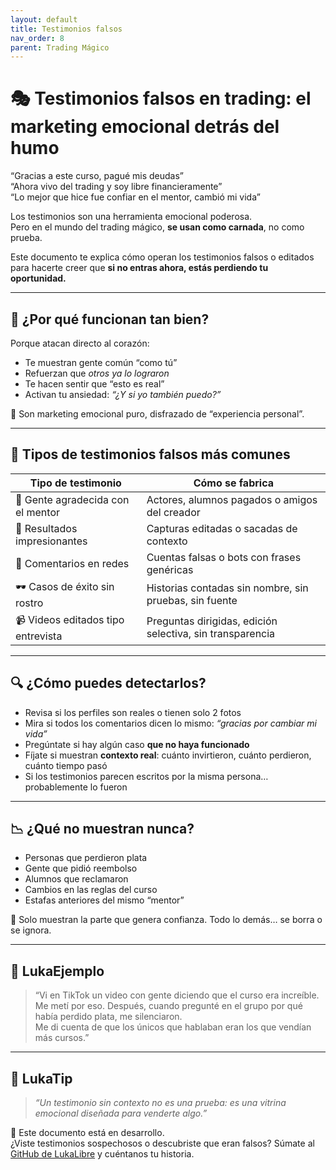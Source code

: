 ```yaml
---
layout: default
title: Testimonios falsos
nav_order: 8
parent: Trading Mágico
---
```


# 🎭 Testimonios falsos en trading: el marketing emocional detrás del humo

“Gracias a este curso, pagué mis deudas”  
“Ahora vivo del trading y soy libre financieramente”  
“Lo mejor que hice fue confiar en el mentor, cambió mi vida”

Los testimonios son una herramienta emocional poderosa.  
Pero en el mundo del trading mágico, **se usan como carnada**, no como prueba.

Este documento te explica cómo operan los testimonios falsos o editados para hacerte creer que **si no entras ahora, estás perdiendo tu oportunidad.**

---

## 🧠 ¿Por qué funcionan tan bien?

Porque atacan directo al corazón:

- Te muestran gente común “como tú”
- Refuerzan que *otros ya lo lograron*
- Te hacen sentir que “esto es real”
- Activan tu ansiedad: *“¿Y si yo también puedo?”*

📌 Son marketing emocional puro, disfrazado de “experiencia personal”.

---

## 🚨 Tipos de testimonios falsos más comunes

| Tipo de testimonio                    | Cómo se fabrica                                           |
|--------------------------------------|-----------------------------------------------------------|
| 🎤 Gente agradecida con el mentor     | Actores, alumnos pagados o amigos del creador             |
| 💸 Resultados impresionantes          | Capturas editadas o sacadas de contexto                   |
| 💬 Comentarios en redes               | Cuentas falsas o bots con frases genéricas                |
| 🕶️ Casos de éxito sin rostro          | Historias contadas sin nombre, sin pruebas, sin fuente    |
| 📹 Videos editados tipo entrevista    | Preguntas dirigidas, edición selectiva, sin transparencia |

---

## 🔍 ¿Cómo puedes detectarlos?

- Revisa si los perfiles son reales o tienen solo 2 fotos
- Mira si todos los comentarios dicen lo mismo: *“gracias por cambiar mi vida”*
- Pregúntate si hay algún caso **que no haya funcionado**
- Fíjate si muestran **contexto real**: cuánto invirtieron, cuánto perdieron, cuánto tiempo pasó
- Si los testimonios parecen escritos por la misma persona… probablemente lo fueron

---

## 📉 ¿Qué no muestran nunca?

- Personas que perdieron plata
- Gente que pidió reembolso
- Alumnos que reclamaron
- Cambios en las reglas del curso
- Estafas anteriores del mismo “mentor”

📌 Solo muestran la parte que genera confianza. Todo lo demás… se borra o se ignora.

---

## 💬 LukaEjemplo

> “Vi en TikTok un video con gente diciendo que el curso era increíble.  
> Me metí por eso. Después, cuando pregunté en el grupo por qué había perdido plata, me silenciaron.  
> Me di cuenta de que los únicos que hablaban eran los que vendían más cursos.”

---

## 🧠 LukaTip

> *“Un testimonio sin contexto no es una prueba: es una vitrina emocional diseñada para venderte algo.”*

📌 Este documento está en desarrollo.  
¿Viste testimonios sospechosos o descubriste que eran falsos? Súmate al [GitHub de LukaLibre](https://github.com/tuusuario/lukalibre) y cuéntanos tu historia.
